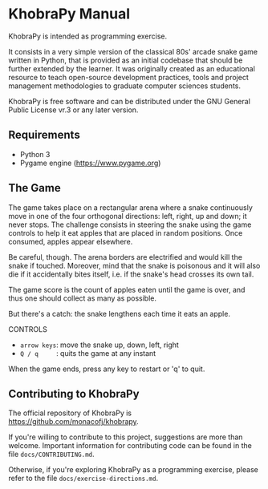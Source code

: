 
 KhobraPy Manual
 ==============================

 KhobraPy is intended as programming exercise.

 It consists in a very simple version of the classical 80s' arcade snake game
 written in Python, that is provided as an initial codebase  that should be 
 further extended by the learner. It was originally created as an educational
 resource to teach open-source development practices, tools and project
 management methodologies to graduate computer sciences students.

 KhobraPy is free software and can be distributed under the GNU General Public
 License vr.3 or any later version.

 Requirements
 ------------------------------

 * Python 3
 * Pygame engine (https://www.pygame.org)

 The Game
 ------------------------------

 The game takes place on a rectangular arena where a snake continuously
 move in one of the four orthogonal directions: left, right, up and down;
 it never  stops. The challenge consists in steering the snake using the game
 controls to help it eat apples that are placed in random positions. Once
 consumed, apples appear elsewhere.

 Be careful, though. The arena borders are electrified and would kill the snake
 if touched. Moreover, mind that the snake is poisonous and it will also die if 
 it accidentally bites itself, i.e. if the snake's head crosses its own tail.

 The game score is the count of apples eaten until the game is over, and thus
 one should collect as many as possible.

 But there's a catch: the snake lengthens each time it eats an apple.
 
 CONTROLS

 * `arrow keys`:  move the snake up, down, left, right
 * `Q / q     `:  quits the game at any instant

 When the game ends, press any key to restart or 'q' to quit.

 Contributing to KhobraPy
 ------------------------------

 The official repository of KhobraPy is https://github.com/monacofj/khobrapy.

 If you're willing to contribute to this project, suggestions are more than
 welcome.  Important information for contributing code can be found in the
 file `docs/CONTRIBUTING.md`. 

 Otherwise, if you're exploring KhobraPy as a programming exercise, please
 refer to the file `docs/exercise-directions.md`.